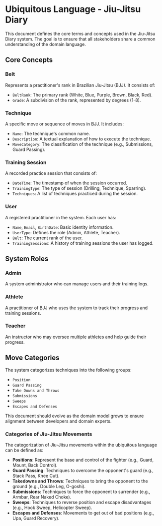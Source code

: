 # Ubiquitous Language - Jiu-Jitsu Diary

This document defines the core terms and concepts used in the Jiu-Jitsu Diary system. The goal is to ensure that all stakeholders share a common understanding of the domain language.

## Core Concepts

### **Belt**
Represents a practitioner's rank in Brazilian Jiu-Jitsu (BJJ). It consists of:
- `BeltRank`: The primary rank (White, Blue, Purple, Brown, Black, Red).
- `Grade`: A subdivision of the rank, represented by degrees (1-8).

### **Technique**
A specific move or sequence of moves in BJJ. It includes:
- `Name`: The technique's common name.
- `Description`: A textual explanation of how to execute the technique.
- `MoveCategory`: The classification of the technique (e.g., Submissions, Guard Passing).

### **Training Session**
A recorded practice session that consists of:
- `DateTime`: The timestamp of when the session occurred.
- `TrainingType`: The type of session (Drilling, Technique, Sparring).
- `Techniques`: A list of techniques practiced during the session.

### **User**
A registered practitioner in the system. Each user has:
- `Name`, `Email`, `BirthDate`: Basic identity information.
- `UserType`: Defines the role (Admin, Athlete, Teacher).
- `Belt`: The current rank of the user.
- `TrainingSessions`: A history of training sessions the user has logged.

## System Roles

### **Admin**
A system administrator who can manage users and their training logs.

### **Athlete**
A practitioner of BJJ who uses the system to track their progress and training sessions.

### **Teacher**
An instructor who may oversee multiple athletes and help guide their progress.

## Move Categories
The system categorizes techniques into the following groups:
- `Position`
- `Guard Passing`
- `Take Downs and Throws`
- `Submissions`
- `Sweeps`
- `Escapes and Defenses`

This document should evolve as the domain model grows to ensure alignment between developers and domain experts.





### Categories of Jiu-Jitsu Movements
The categorization of Jiu-Jitsu movements within the ubiquitous language can be defined as:

- **Positions**: Represent the base and control of the fighter (e.g., Guard, Mount, Back Control).
- **Guard Passing**: Techniques to overcome the opponent's guard (e.g., Stack Pass, Knee Cut).
- **Takedowns and Throws**: Techniques to bring the opponent to the ground (e.g., Double Leg, O-goshi).
- **Submissions**: Techniques to force the opponent to surrender (e.g., Armbar, Rear Naked Choke).
- **Sweeps**: Techniques to reverse position and escape disadvantages (e.g., Hook Sweep, Helicopter Sweep).
- **Escapes and Defenses**: Movements to get out of bad positions (e.g., Upa, Guard Recovery).